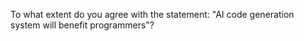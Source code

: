 To what extent do you agree with the statement: "AI code generation system will benefit programmers"?